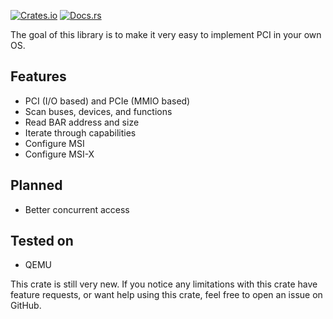 [![Crates.io](https://img.shields.io/crates/v/ez_pci.svg)](https://crates.io/crates/ez_pci)
[![Docs.rs](https://img.shields.io/docsrs/ez_pci)](https://docs.rs/ez_pci)

The goal of this library is to make it very easy to implement PCI in your own OS.

## Features
- PCI (I/O based) and PCIe (MMIO based)
- Scan buses, devices, and functions
- Read BAR address and size
- Iterate through capabilities
- Configure MSI
- Configure MSI-X

## Planned
- Better concurrent access

## Tested on
- QEMU

This crate is still very new. If you notice any limitations with this crate have feature requests, or want help using this crate, feel free to open an issue on GitHub.
 